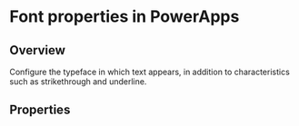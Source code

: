 <properties
    pageTitle="Font properties | Microsoft PowerApps"
    description="Reference information about properties such as Font, FontWeight, and Italic"
    services=""
    suite="powerapps"
    documentationCenter="na"
    authors="aftowen"
    manager="erikre"
    editor=""
    tags=""/>

<tags
   ms.service="powerapps"
   ms.devlang="na"
   ms.topic="article"
   ms.tgt_pltfrm="na"
   ms.workload="na"
   ms.date="03/17/2016"
   ms.author="anneta"/>

# Font properties in PowerApps #

## Overview ##
Configure the typeface in which text appears, in addition to characteristics such as strikethrough and underline.

## Properties ##


